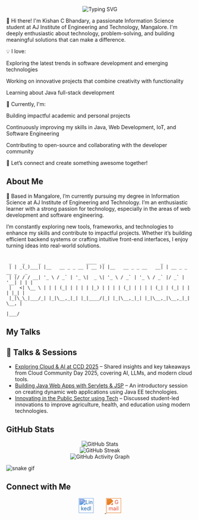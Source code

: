 <p align="center">
  <img src="https://readme-typing-svg.herokuapp.com?font=Fira+Code&weight=500&size=30&pause=1000&center=true&vCenter=true&color=800080&width=500&lines=Hi+I'm+Kishan+C+Bhandary" alt="Typing SVG" />
</p>

👋 Hi there!
I'm Kishan C Bhandary, a passionate Information Science student at AJ Institute of Engineering and Technology, Mangalore. I'm deeply enthusiastic about technology, problem-solving, and building meaningful solutions that can make a difference.

💡 I love:

Exploring the latest trends in software development and emerging technologies

Working on innovative projects that combine creativity with functionality

Learning about  Java full-stack development

🚀 Currently, I'm:

Building impactful academic and personal projects

Continuously improving my skills in Java, Web Development, IoT, and Software Engineering

Contributing to open-source and collaborating with the developer community

🔗 Let’s connect and create something awesome together!




## About Me

📍 Based in Mangalore, I’m currently pursuing my degree in Information Science at AJ Institute of Engineering and Technology. I’m an enthusiastic learner with a strong passion for technology, especially in the areas of web development and software engineering.

I’m constantly exploring new tools, frameworks, and technologies to enhance my skills and contribute to impactful projects. Whether it’s building efficient backend systems or crafting intuitive front-end interfaces, I enjoy turning ideas into real-world solutions.



```

 _    _     _                 ____  _                     _                  
 | | _(_)___| |__   __ _ _ __ | __ )| |__   __ _ _ __   __| | __ _ _ __ _   _ 
 | |/ / / __| '_ \ / _` | '_ \|  _ \| '_ \ / _` | '_ \ / _` |/ _` | '__| | | |
 |   <| \__ \ | | | (_| | | | | |_) | | | | (_| | | | | (_| | (_| | |  | |_| |
 |_|\_\_|___/_| |_|\__,_|_| |_|____/|_| |_|\__,_|_| |_|\__,_|\__,_|_|   \__, |
                                                                        |___/ 
```

## My Talks

## 🎤 Talks & Sessions

- [Exploring Cloud & AI at CCD 2025](https://www.linkedin.com/posts/kishanbhandary_cloud-community-day-ccd2025-activity-1234567890123456789/) – Shared insights and key takeaways from Cloud Community Day 2025, covering AI, LLMs, and modern cloud tools.
- [Building Java Web Apps with Servlets & JSP](#) – An introductory session on creating dynamic web applications using Java EE technologies.
- [Innovating in the Public Sector using Tech](#) – Discussed student-led innovations to improve agriculture, health, and education using modern technologies.


## GitHub Stats

 
<p align="center"> <img src="https://github-readme-stats.vercel.app/api?username=kishanBhandary&show_icons=true&theme=tokyonight" alt="GitHub Stats" /> <br> <img src="https://streak-stats.demolab.com?user=kishanBhandary&theme=tokyonight&hide_border=true" alt="GitHub Streak" /> <br> <img src="https://github-readme-activity-graph.vercel.app/graph?username=kishanBhandary&theme=github-dark&hide_border=true&area=true" alt="GitHub Activity Graph" /> </p>


![snake gif](https://raw.githubusercontent.com/kishanBhandary/kishanBhandary/output/github-contribution-grid-snake.gif)






## Connect with Me

<p align="center">
  <a href="https://www.linkedin.com/in/kishan-c-bhandary-476375297/?originalSubdomain=in" target="_blank">
    <img height="40" style="margin-right:30px; filter: invert(21%) sepia(96%) saturate(1069%) hue-rotate(185deg) brightness(94%) contrast(88%);" src="https://cdn.jsdelivr.net/npm/simple-icons@v9/icons/linkedin.svg" alt="LinkedIn" />
  </a>

  
  <a href="mailto:kishanbhandary0@gmail.com" target="_blank">
    <img height="40" style="filter: invert(29%) sepia(91%) saturate(2385%) hue-rotate(345deg) brightness(95%) contrast(90%);" src="https://cdn.jsdelivr.net/npm/simple-icons@v9/icons/gmail.svg" alt="Gmail" />
  </a>
</p>


